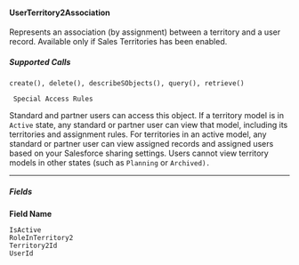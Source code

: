 #### UserTerritory2Association

Represents an association (by assignment) between a territory and a user record. Available only if Sales Territories has been enabled.

##### Supported Calls
```
create(), delete(), describeSObjects(), query(), retrieve()

 Special Access Rules

```
Standard and partner users can access this object. If a territory model is in `Active` state, any standard or partner user can view that
model, including its territories and assignment rules. For territories in an active model, any standard or partner user can view assigned
records and assigned users based on your Salesforce sharing settings. Users cannot view territory models in other states (such as
`Planning` or `Archived).`


-----

##### Fields

**Field Name**
```
IsActive
RoleInTerritory2
Territory2Id
UserId
